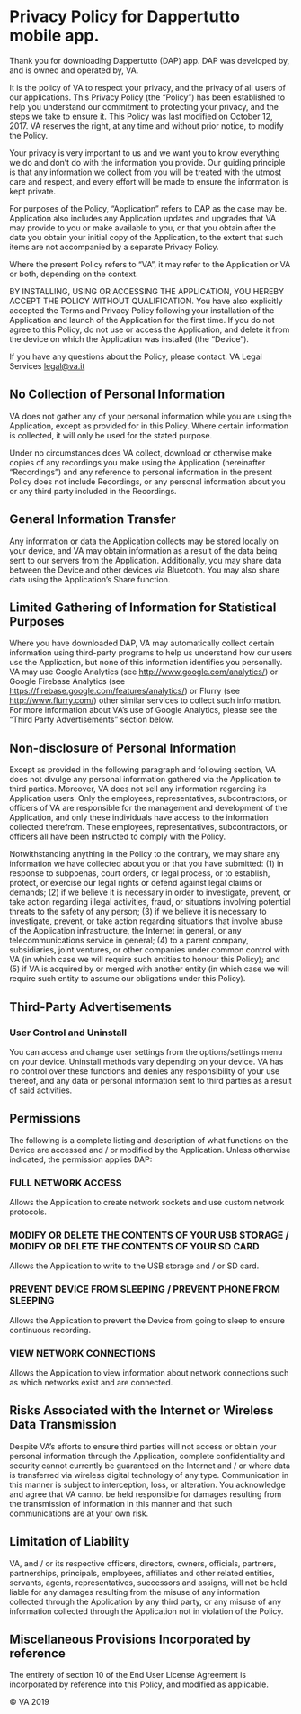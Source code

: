 # Privacy Policy for Dappertutto mobile app.


Thank you for downloading Dappertutto (DAP) app. DAP was developed by, and is owned and operated by, VA.

It is the policy of VA to respect your privacy, and the privacy of all users of our applications. This Privacy Policy (the “Policy”) has been established to help you understand our commitment to protecting your privacy, and the steps we take to ensure it. This Policy was last modified on October 12, 2017. VA reserves the right, at any time and without prior notice, to modify the Policy.

Your privacy is very important to us and we want you to know everything we do and don’t do with the information you provide. Our guiding principle is that any information we collect from you will be treated with the utmost care and respect, and every effort will be made to ensure the information is kept private.

For purposes of the Policy, “Application” refers to DAP as the case may be. Application also includes any Application updates and upgrades that VA may provide to you or make available to you, or that you obtain after the date you obtain your initial copy of the Application, to the extent that such items are not accompanied by a separate Privacy Policy.

Where the present Policy refers to “VA”, it may refer to the Application or VA or both, depending on the context.

BY INSTALLING, USING OR ACCESSING THE APPLICATION, YOU HEREBY ACCEPT THE POLICY WITHOUT QUALIFICATION. You have also explicitly accepted the Terms and Privacy Policy following your installation of the Application and launch of the Application for the first time. If you do not agree to this Policy, do not use or access the Application, and delete it from the device on which the Application was installed (the “Device”).

If you have any questions about the Policy, please contact:
VA Legal Services
legal@va.it

## No Collection of Personal Information

VA does not gather any of your personal information while you are using the Application, except as provided for in this Policy. Where certain information is collected, it will only be used for the stated purpose.

Under no circumstances does VA collect, download or otherwise make copies of any recordings you make using the Application (hereinafter “Recordings”) and any reference to personal information in the present Policy does not include Recordings, or any personal information about you or any third party included in the Recordings.

## General Information Transfer

Any information or data the Application collects may be stored locally on your device, and VA may obtain information as a result of the data being sent to our servers from the Application. Additionally, you may share data between the Device and other devices via Bluetooth. You may also share data using the Application’s Share function.

## Limited Gathering of Information for Statistical Purposes

Where you have downloaded DAP, VA may automatically collect certain information using third-party programs to help us understand how our users use the Application, but none of this information identifies you personally. VA may use Google Analytics (see http://www.google.com/analytics/) or Google Firebase Analytics (see https://firebase.google.com/features/analytics/) or Flurry (see http://www.flurry.com/) other similar services to collect such information. For more information about VA’s use of Google Analytics, please see the “Third Party Advertisements” section below.

## Non-disclosure of Personal Information

Except as provided in the following paragraph and following section, VA does not divulge any personal information gathered via the Application to third parties. Moreover, VA does not sell any information regarding its Application users. Only the employees, representatives, subcontractors, or officers of VA are responsible for the management and development of the Application, and only these individuals have access to the information collected therefrom. These employees, representatives, subcontractors, or officers all have been instructed to comply with the Policy.

Notwithstanding anything in the Policy to the contrary, we may share any information we have collected about you or that you have submitted: (1) in response to subpoenas, court orders, or legal process, or to establish, protect, or exercise our legal rights or defend against legal claims or demands; (2) if we believe it is necessary in order to investigate, prevent, or take action regarding illegal activities, fraud, or situations involving potential threats to the safety of any person; (3) if we believe it is necessary to investigate, prevent, or take action regarding situations that involve abuse of the Application infrastructure, the Internet in general, or any telecommunications service in general; (4) to a parent company, subsidiaries, joint ventures, or other companies under common control with VA (in which case we will require such entities to honour this Policy); and (5) if VA is acquired by or merged with another entity (in which case we will require such entity to assume our obligations under this Policy).

## Third-Party Advertisements



### User Control and Uninstall

You can access and change user settings from the options/settings menu on your device. Uninstall methods vary depending on your device. VA has no control over these functions and denies any responsibility of your use thereof, and any data or personal information sent to third parties as a result of said activities.

## Permissions

The following is a complete listing and description of what functions on the Device are accessed and / or modified by the Application. Unless otherwise indicated, the permission applies DAP:

### FULL NETWORK ACCESS

Allows the Application to create network sockets and use custom network protocols.

### MODIFY OR DELETE THE CONTENTS OF YOUR USB STORAGE / MODIFY OR DELETE THE CONTENTS OF YOUR SD CARD

Allows the Application to write to the USB storage and / or SD card.

### PREVENT DEVICE FROM SLEEPING / PREVENT PHONE FROM SLEEPING

Allows the Application to prevent the Device from going to sleep to ensure continuous recording.

### VIEW NETWORK CONNECTIONS

Allows the Application to view information about network connections such as which networks exist and are connected.


## Risks Associated with the Internet or Wireless Data Transmission

Despite VA’s efforts to ensure third parties will not access or obtain your personal information through the Application, complete confidentiality and security cannot currently be guaranteed on the Internet and / or where data is transferred via wireless digital technology of any type. Communication in this manner is subject to interception, loss, or alteration. You acknowledge and agree that VA cannot be held responsible for damages resulting from the transmission of information in this manner and that such communications are at your own risk.

## Limitation of Liability

VA, and / or its respective officers, directors, owners, officials, partners, partnerships, principals, employees, affiliates and other related entities, servants, agents, representatives, successors and assigns, will not be held liable for any damages resulting from the misuse of any information collected through the Application by any third party, or any misuse of any information collected through the Application not in violation of the Policy.

## Miscellaneous Provisions Incorporated by reference

The entirety of section 10 of the End User License Agreement is incorporated by reference into this Policy, and modified as applicable.

© VA 2019
